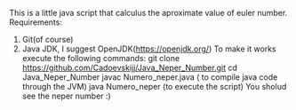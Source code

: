 This is a little java script that calculus the aproximate value of euler number.
Requirements:
1) Git(of course)
2) Java JDK, I suggest OpenJDK(https://openjdk.org/)
To make it works execute the following commands:
git clone https://github.com/Cadoevskijj/Java_Neper_Number.git
cd Java_Neper_Number
javac Numero_neper.java ( to compile java code through the JVM)
java Numero_neper (to execute the script)
You sholud see the neper number :)
